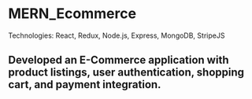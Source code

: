 # MERN_Ecommerce
Technologies: React, Redux, Node.js, Express, MongoDB, StripeJS 
## Developed an E-Commerce application with product listings, user authentication, shopping cart, and payment integration.
